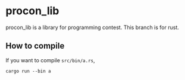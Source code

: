 # procon_lib

procon_lib is a library for programming contest.
This branch is for rust.

## How to compile
If you want to compile `src/bin/a.rs`,

```
cargo run --bin a
```